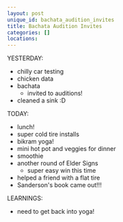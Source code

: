 ```yaml
---
layout: post
unique_id: bachata_audition_invites
title: Bachata Audition Invites
categories: []
locations: 
---
```


YESTERDAY:
* chilly car testing
* chicken data
* bachata
  * invited to auditions!
* cleaned a sink :D

TODAY:
* lunch!
* super cold tire installs
* bikram yoga!
* mini hot pot and veggies for dinner
* smoothie
* another round of Elder Signs
  * super easy win this time
* helped a friend with a flat tire
* Sanderson's book came out!!!

LEARNINGS:
* need to get back into yoga!
